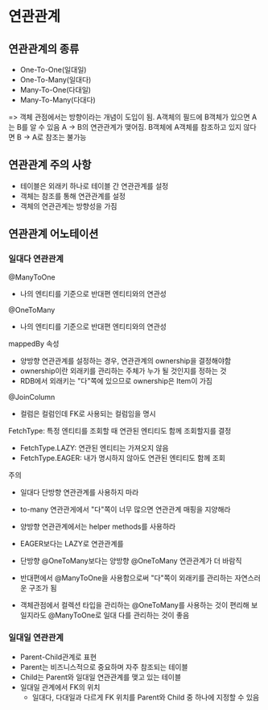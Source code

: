 # 연관관계

## 연관관계의 종류
- One-To-One(일대일)
- One-To-Many(일대다)
- Many-To-One(다대일)
- Many-To-Many(다대다)

=> 객체 관점에서는 방향이라는 개념이 도입이 됨. 
A객체의 필드에 B객체가 있으면 A는 B를 알 수 있음 A -> B의 연관관계가 맺어짐. B객체에 A객체를 참조하고 있지 않다면 B -> A로 참조는 불가능

## 연관관계 주의 사항
- 테이블은 외래키 하나로 테이블 간 연관관계를 설정
- 객체는 참조를 통해 연관관계를 설정
- 객체의 연관관계는 방향성을 가짐


## 연관관계 어노테이션
### 일대다 연관관계
@ManyToOne
- 나의 엔티티를 기준으로 반대편 엔티티와의 연관성

@OneToMany
- 나의 엔티티를 기준으로 반대편 엔티티와의 연관성

mappedBy 속성
- 양방향 연관관계를 설정하는 경우, 연관관계의 ownership을 결정해야함
- ownership이란 외래키를 관리하는 주체가 누가 될 것인지를 정하는 것
- RDB에서 외래키는 "다"쪽에 있으므로 ownership은 Item이 가짐

@JoinColumn
- 컬럼은 컬럼인데 FK로 사용되는 컬럼임을 명시

FetchType: 특정 엔티티를 조회할 때 연관된 엔티티도 함께 조회할지를 결정
- FetchType.LAZY: 연관된 엔티티는 가져오지 않음
- FetchType.EAGER: 내가 명시하지 않아도 연관된 엔티티도 함께 조회

주의
- 일대다 단방향 연관관계를 사용하지 마라
- to-many 연관관게에서 "다"쪽이 너무 많으면 연관관계 매핑을 지양해라
- 양방향 연관관계에서는 helper methods를 사용하라
- EAGER보다는 LAZY로 연관관계를 

- 단방향 @OneToMany보다는 양방향 @OneToMany 연관관계가 더 바람직
- 반대편에서 @ManyToOne을 사용함으로써 "다"쪽이 외래키를 관리하는 자연스러운 구조가 됨
- 객체관점에서 컬렉션 타입을 관리하는 @OneToMany를 사용하는 것이 편리해 보일지라도 @ManyToOne로 일대 다를 관리하는 것이 좋음

### 일대일 연관관계
- Parent-Child관계로 표현
- Parent는 비즈니스적으로 중요하며 자주 참조되는 테이블
- Child는 Parent와 일대일 연관관계를 맺고 있는 테이블
- 일대일 관계에서 FK의 위치
  - 일대다, 다대일과 다르게 FK 위치를 Parent와 Child 중 하나에 지정할 수 있음
